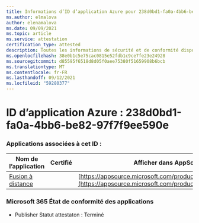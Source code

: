 ```yaml
---
title: Informations d’ID d’application Azure pour 238d0bd1-fa0a-4bb6-be82-97f7f9ee590e
ms.author: elmalova
author: elenamalova
ms.date: 09/09/2021
ms.topic: article
ms.service: attestation
certification_type: attested
description: Toutes les informations de sécurité et de conformité disponibles pour 238d0bd1-fa0a-4bb6-be82-97f7f9ee590e.
ms.openlocfilehash: 38e0b1c5e75cac0815e52fdb1c9ce7fe23e24928
ms.sourcegitcommit: d85595f6518d8d05f0aee75380f51659908b6bcb
ms.translationtype: MT
ms.contentlocale: fr-FR
ms.lasthandoff: 09/12/2021
ms.locfileid: "59280377"
---
```

# <a name="azure-app-id-238d0bd1-fa0a-4bb6-be82-97f7f9ee590e"></a>ID d’application Azure : 238d0bd1-fa0a-4bb6-be82-97f7f9ee590e


### <a name="apps-associated-with-this-id"></a>Applications associées à cet ID :
| **Nom de l’application** | **Certifié** | **Afficher dans AppSource** |
|--------------|---------------|-----------------------|
| [Fusion à distance](https://docs.microsoft.com/microsoft-365-app-certification/forward/WA200001422) |  | [https://appsource.microsoft.com/product/office/WA200001422](https://appsource.microsoft.com/product/office/WA200001422) |

### <a name="microsoft-365-app-compliance-status"></a>Microsoft 365 État de conformité des applications
- Publisher Statut attestaton : Terminé
